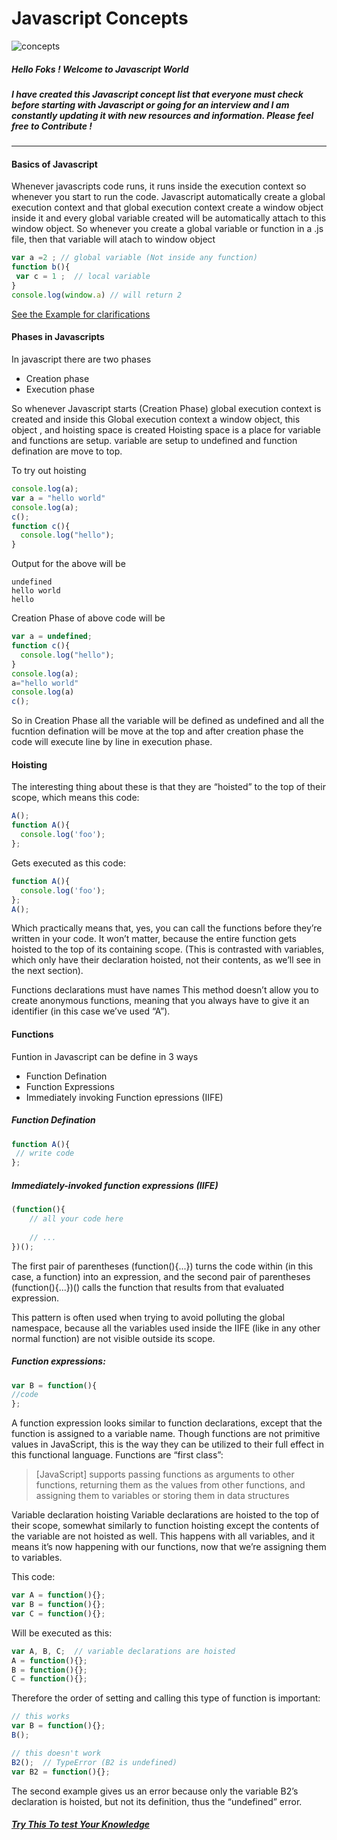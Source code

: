# Javascript Concepts 

![concepts](http://www.quantiklab.com/wp-content/uploads/2016/05/ecmascript6.png)

##### Hello Foks ! Welcome to Javascript World 

#####  I have created this Javascript concept list that everyone must check before starting with Javascript or going for an interview  and I am constantly updating it with new resources and information. Please feel free to Contribute !  
---  
#### Basics of Javascript

Whenever javascripts code runs, it runs inside the execution context so whenever you start to run the code. Javascript automatically create a global execution context and that global execution context create a window object inside it and every global variable created will be automatically attach to this window object.
So whenever you create a global variable or function in a .js file, then that variable will atach to window object

```javascript 
var a =2 ; // global variable (Not inside any function)
function b(){
 var c = 1 ;  // local variable 
}
console.log(window.a) // will return 2

```
[See the Example for clarifications](https://jsbin.com/zeyesiqoho/edit?js,console)

#### Phases in Javascripts 
In javascript there are two phases
 * Creation phase
 * Execution phase
 
 So whenever Javascript starts (Creation Phase) global execution context is created and inside this Global execution context a window object, this object , and hoisting space is created 
Hoisting space is a place for variable and functions are setup. variable are setup to undefined and function defination are move to top.

To try out hoisting 

``` javascript
console.log(a);
var a = "hello world"
console.log(a);
c();
function c(){
  console.log("hello");
}

```
Output for the above will be
```
undefined
hello world
hello
```
Creation Phase of above code will be 
``` javascript
var a = undefined;
function c(){
  console.log("hello");
}
console.log(a);
a="hello world"
console.log(a)
c();
```

So in Creation Phase all the variable will be defined as undefined and all the fucntion defination will be move at the top and after creation phase the code will execute line by line in execution phase. 


  
#### Hoisting
The interesting thing about these is that they are “hoisted” to the top of their scope, which means this code:
``` javascript
A();
function A(){
  console.log('foo');
};
``` 
Gets executed as this code:
```javascript
function A(){
  console.log('foo');
};
A();
```
Which practically means that, yes, you can call the functions before they’re written in your code. It won’t matter, because the entire function gets hoisted to the top of its containing scope. (This is contrasted with variables, which only have their declaration hoisted, not their contents, as we’ll see in the next section).
  
  Functions declarations must have names
This method doesn’t allow you to create anonymous functions, meaning that you always have to give it an identifier (in this case we’ve used “A”).

#### Functions 
   Funtion in Javascript can be define in 3 ways 
   * Function Defination
   * Function Expressions 
   * Immediately invoking Function epressions (IIFE)
 
##### Function Defination 


``` javascript
function A(){
 // write code
}; 
```

##### Immediately-invoked function expressions (IIFE)
 
 
```javascript
(function(){
    // all your code here
    
    // ...
})();

``` 

The first pair of parentheses (function(){...}) turns the code within (in this case, a function) into an expression, and the second pair of parentheses (function(){...})() calls the function that results from that evaluated expression.

This pattern is often used when trying to avoid polluting the global namespace, because all the variables used inside the IIFE (like in any other normal function) are not visible outside its scope.



##### Function expressions: 

 ```javascript
var B = function(){
//code
};
```
A function expression looks similar to function declarations, except that the function is assigned to a variable name. Though functions are not primitive values in JavaScript, this is the way they can be utilized to their full effect in this functional language. Functions are “first class”:

>[JavaScript] supports passing functions as arguments to other functions, returning them as the values from other functions, and assigning them to variables or storing them in data structures

Variable declaration hoisting
Variable declarations are hoisted to the top of their scope, somewhat similarly to function hoisting except the contents of the variable are not hoisted as well. This happens with all variables, and it means it’s now happening with our functions, now that we’re assigning them to variables.

This code:
```javascript
var A = function(){};
var B = function(){};
var C = function(){};
```
Will be executed as this:
``` javascript
var A, B, C;  // variable declarations are hoisted
A = function(){};
B = function(){};
C = function(){};
```


Therefore the order of setting and calling this type of function is important:
``` javascript
// this works
var B = function(){};
B();

// this doesn't work
B2();  // TypeError (B2 is undefined)
var B2 = function(){};
```
The second example gives us an error because only the variable B2’s declaration is hoisted, but not its definition, thus the “undefined” error.

##### [Try This To test Your Knowledge ](https://javascriptweblog.wordpress.com/2010/07/06/function-declarations-vs-function-expressions/)


